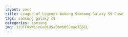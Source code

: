 ```yaml
---
layout: post
title: League of Legends Wukong Samsung Galaxy S9 Case
tags: samsung galaxy s9
categories: samsung
img: 1iUFFUvWsjoGe0iUSaDbmbOSJmaeTGSIL
---
```


